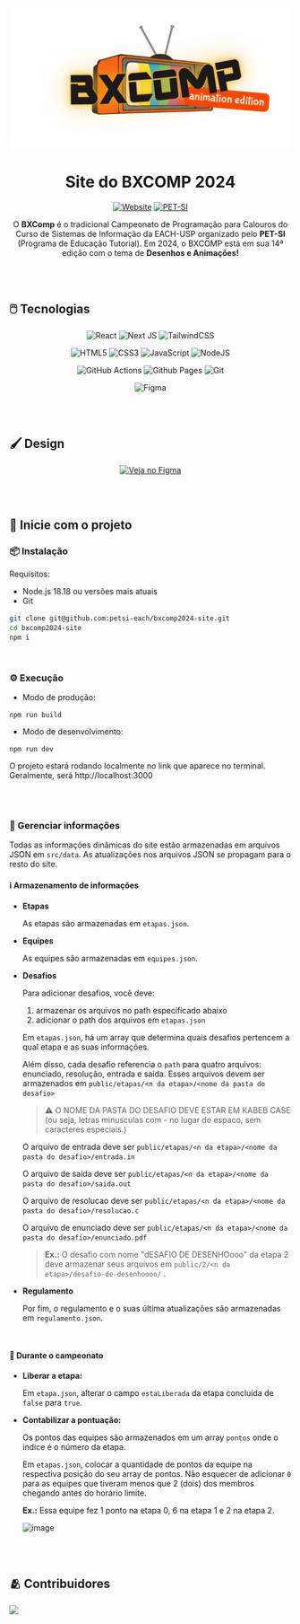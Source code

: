 <div align="center">
    
<img src="./public/logoBxcomp.svg" alt="retro_music" width="700">

<h1> Site do BXCOMP 2024 </h1>

[![Website](https://img.shields.io/website-up-down-green-red/http/monip.org.svg)](https://bxcomp.petsieach.com.br/)
[![PET-SI](https://img.shields.io/badge/Instagram-PET%20SI-darkred)](https://www.instagram.com/petsieach/)


O **BXComp** é o tradicional Campeonato de Programação para Calouros do Curso de Sistemas de Informação da EACH-USP organizado pelo **PET-SI** (Programa de Educação Tutorial). Em 2024, o BXCOMP está em sua 14ª edição com o tema de **Desenhos e Animações!**



</div>


<br/><br/>


## 🖱️ Tecnologias

<div align="center">

![React](https://img.shields.io/badge/react-%2320232a.svg?style=for-the-badge&logo=react&logoColor=%2361DAFB)
![Next JS](https://img.shields.io/badge/Next-black?style=for-the-badge&logo=next.js&logoColor=white)
![TailwindCSS](https://img.shields.io/badge/tailwindcss-%2338B2AC.svg?style=for-the-badge&logo=tailwind-css&logoColor=white)


![HTML5](https://img.shields.io/badge/html5-%23E34F26.svg?style=for-the-badge&logo=html5&logoColor=white)
![CSS3](https://img.shields.io/badge/css3-%231572B6.svg?style=for-the-badge&logo=css3&logoColor=white)
![JavaScript](https://img.shields.io/badge/javascript-%23323330.svg?style=for-the-badge&logo=javascript&logoColor=%23F7DF1E)
![NodeJS](https://img.shields.io/badge/node.js-6DA55F?style=for-the-badge&logo=node.js&logoColor=white)

![GitHub Actions](https://img.shields.io/badge/github%20actions-%232671E5.svg?style=for-the-badge&logo=githubactions&logoColor=white)
![Github Pages](https://img.shields.io/badge/github%20pages-121013?style=for-the-badge&logo=github&logoColor=white)
![Git](https://img.shields.io/badge/git-%23F05033.svg?style=for-the-badge&logo=git&logoColor=white)

![Figma](https://img.shields.io/badge/figma-%23F24E1E.svg?style=for-the-badge&logo=figma&logoColor=white)

</div>
<br/><br/>


## 🖌️ Design

<div align="center">
    
[![Veja no Figma](https://img.shields.io/badge/Figma-Ver%20design-darkred?logo=figma&logoColor=f5f5f5)](https://www.figma.com/file/Bn1XePEk91ujLn8tDD1Am1?embed_host=share&kind=file&node-id=962-78&t=luFv4tCfbkNMMZ8i-1&viewer=1)

</div>

<br/><br/>

## 🚀 Inicie com o projeto

### 📦 Instalação

Requisitos: 
- Node.js 18.18 ou versões mais atuais
- Git

```bash
git clone git@github.com:petsi-each/bxcomp2024-site.git
cd bxcomp2024-site
npm i
```

<br/>

### ⚙️ Execução

- Modo de produção:
```
npm run build
```


- Modo de desenvolvimento:
```
npm run dev
```
O projeto estará rodando localmente no link que aparece no terminal. Geralmente, será http://localhost:3000

<br/><br/>

### 📓 Gerenciar informações

Todas as informações dinâmicas do site estão armazenadas em arquivos JSON em ```src/data```. As atualizações nos arquivos JSON se propagam para o resto do site.

#### ℹ️ Armazenamento de informações

* **Etapas**

    As etapas são armazenadas em ```etapas.json```.

* **Equipes**

    As equipes são armazenadas em ```equipes.json```.

* **Desafios**

    Para adicionar desafios, você deve:
    1. armazenar os arquivos no path específicado abaixo
    2. adicionar o path dos arquivos em ```etapas.json```

    Em ```etapas.json```, há um array que determina quais desafios pertencem a qual etapa e as suas informações.

    Além disso, cada desafio referencia o ```path``` para quatro arquivos: enunciado, resolução, entrada e saida. Esses arquivos devem ser armazenados em ```public/etapas/<n da etapa>/<nome da pasta do desafio>``` 

    > ⚠️ O NOME DA PASTA DO DESAFIO DEVE ESTAR EM KABEB CASE (ou seja, letras minusculas com - no lugar do espaco, sem caracteres especiais.)

    O arquivo de entrada deve ser ```public/etapas/<n da etapa>/<nome da pasta do desafio>/entrada.in```

    O arquivo de saida deve ser ```public/etapas/<n da etapa>/<nome da pasta do desafio>/saida.out```

    O arquivo de resolucao deve ser ```public/etapas/<n da etapa>/<nome da pasta do desafio>/resolucao.c```

    O arquivo de enunciado deve ser ```public/etapas/<n da etapa>/<nome da pasta do desafio>/enunciado.pdf```
    
    > **Ex.:** O desafio com nome "dESAFIO DE DESENHOooo" da etapa 2 deve armazenar seus arquivos em ```public/2/<n da etapa>/desafio-de-desenhoooo/``` .

* **Regulamento**

    Por fim, o regulamento e o suas última atualizações são armazenadas em ```regulamento.json```.

<br/>

#### 🥇 Durante o campeonato

* **Liberar a etapa:**

    Em ```etapa.json```, alterar o campo ```estaLiberada``` da etapa concluída de ```false``` para ```true```.

* **Contabilizar a pontuação:**

    Os pontos das equipes são armazenados em um array ```pontos``` onde o índice é o número da etapa.

    Em ```etapas.json```, colocar a quantidade de pontos da equipe na respectiva posição do seu array de pontos. Não esquecer de adicionar ```0``` para as equipes que tiveram menos que 2 (dois) dos membros chegando antes do horário limite.

    **Ex.:** Essa equipe fez 1 ponto na etapa 0, 6 na etapa 1 e 2 na etapa 2.
  
    ![image](https://github.com/user-attachments/assets/3defdba2-b556-4635-b118-41c5c13ee43d)


<br/><br/>

## 🫂 Contribuidores

<a href = "https://github.com/petsi-each/bxcomp2024-site/contributors">
  <img src = "https://contrib.rocks/image?repo=petsi-each/bxcomp2024-site"/>
</a>

